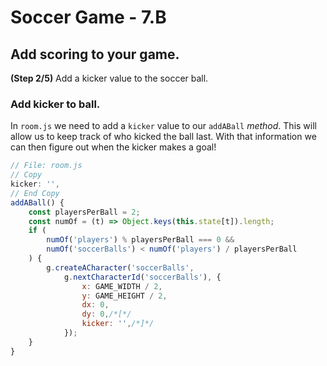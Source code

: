 # Soccer Game - 7.B

## Add scoring to your game.

**(Step 2/5)** Add a kicker value to the soccer ball.

### Add kicker to ball.

In `room.js` we need to add a `kicker` value to our `addABall` _method_. This will allow us to keep track of who kicked the ball last. With that information we can then figure out when the kicker makes a goal!

```javascript
// File: room.js
// Copy
kicker: '',
// End Copy
addABall() {
	const playersPerBall = 2;
	const numOf = (t) => Object.keys(this.state[t]).length;
	if (
		numOf('players') % playersPerBall === 0 &&
		numOf('soccerBalls') < numOf('players') / playersPerBall
	) {
		g.createACharacter('soccerBalls',
			g.nextCharacterId('soccerBalls'), {
				x: GAME_WIDTH / 2,
				y: GAME_HEIGHT / 2,
				dx: 0,
				dy: 0,/*[*/
				kicker: '',/*]*/
			});
	}
}
```
